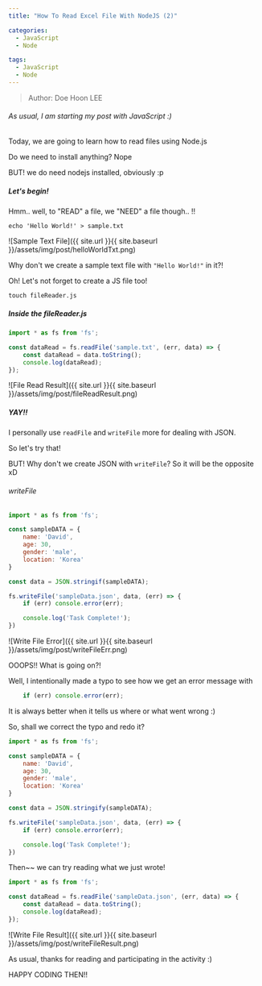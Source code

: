 ```yaml
---
title: "How To Read Excel File With NodeJS (2)"

categories:
  - JavaScript
  - Node

tags:
  - JavaScript
  - Node
---
```


> Author: Doe Hoon LEE

###### As usual, I am starting my post with JavaScript :)

Today, we are going to learn how to read files using Node.js

Do we need to install anything? Nope

BUT! we do need nodejs installed, obviously :p

##### Let's begin!

Hmm.. well, to "READ" a file, we "NEED" a file though.. !!

`echo 'Hello World!' > sample.txt`

![Sample Text File]({{ site.url }}{{ site.baseurl }}/assets/img/post/helloWorldTxt.png)

Why don't we create a sample text file with `"Hello World!"` in it?!

Oh! Let's not forget to create a JS file too!

`touch fileReader.js`

##### Inside the fileReader.js

```js
import * as fs from 'fs';

const dataRead = fs.readFile('sample.txt', (err, data) => {
    const dataRead = data.toString();
    console.log(dataRead);
});
```

![File Read Result]({{ site.url }}{{ site.baseurl }}/assets/img/post/fileReadResult.png)

##### YAY!!

I personally use `readFile` and `writeFile` more for dealing with JSON.

So let's try that!

BUT! Why don't we create JSON with `writeFile`? So it will be the opposite xD

###### writeFile

```js
import * as fs from 'fs';

const sampleDATA = {
    name: 'David',
    age: 30,
    gender: 'male',
    location: 'Korea'
}

const data = JSON.stringif(sampleDATA);

fs.writeFile('sampleData.json', data, (err) => {
    if (err) console.error(err);

    console.log('Task Complete!');
})
```

![Write File Error]({{ site.url }}{{ site.baseurl }}/assets/img/post/writeFileErr.png)

OOOPS!! What is going on?!

Well, I intentionally made a typo to see how we get an error message with

```js
    if (err) console.error(err);
```

It is always better when it tells us where or what went wrong :)

So, shall we correct the typo and redo it?

```js
import * as fs from 'fs';

const sampleDATA = {
    name: 'David',
    age: 30,
    gender: 'male',
    location: 'Korea'
}

const data = JSON.stringify(sampleDATA);

fs.writeFile('sampleData.json', data, (err) => {
    if (err) console.error(err);

    console.log('Task Complete!');
})
```

Then~~ we can try reading what we just wrote!

```js
import * as fs from 'fs';

const dataRead = fs.readFile('sampleData.json', (err, data) => {
    const dataRead = data.toString();
    console.log(dataRead);
});
```

![Write File Result]({{ site.url }}{{ site.baseurl }}/assets/img/post/writeFileResult.png)

As usual, thanks for reading and participating in the activity :)

HAPPY CODING THEN!!